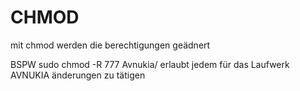 # CHMOD

mit chmod werden die berechtigungen geädnert

BSPW
sudo chmod -R 777 Avnukia/
erlaubt jedem für das Laufwerk AVNUKIA änderungen zu tätigen